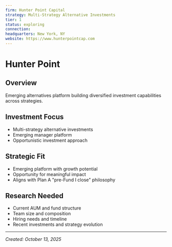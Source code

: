 ```yaml
---
firm: Hunter Point Capital
strategy: Multi-Strategy Alternative Investments
tier: 1
status: exploring
connection:
headquarters: New York, NY
website: https://www.hunterpointcap.com
---
```


# Hunter Point

## Overview
Emerging alternatives platform building diversified investment capabilities across strategies.

## Investment Focus
- Multi-strategy alternative investments
- Emerging manager platform
- Opportunistic investment approach

## Strategic Fit
- Emerging platform with growth potential
- Opportunity for meaningful impact
- Aligns with Plan A "pre-Fund I close" philosophy

## Research Needed
- Current AUM and fund structure
- Team size and composition
- Hiring needs and timeline
- Recent investments and strategy evolution

---
*Created: October 13, 2025*
